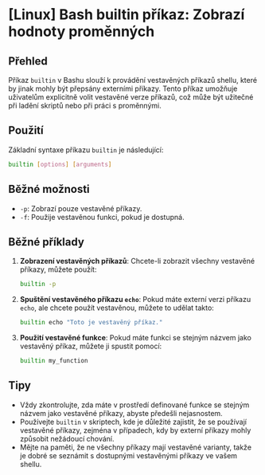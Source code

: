 # [Linux] Bash builtin příkaz: Zobrazí hodnoty proměnných

## Přehled
Příkaz `builtin` v Bashu slouží k provádění vestavěných příkazů shellu, které by jinak mohly být přepsány externími příkazy. Tento příkaz umožňuje uživatelům explicitně volit vestavěné verze příkazů, což může být užitečné při ladění skriptů nebo při práci s proměnnými.

## Použití
Základní syntaxe příkazu `builtin` je následující:

```bash
builtin [options] [arguments]
```

## Běžné možnosti
- `-p`: Zobrazí pouze vestavěné příkazy.
- `-f`: Použije vestavěnou funkci, pokud je dostupná.

## Běžné příklady
1. **Zobrazení vestavěných příkazů**:
   Chcete-li zobrazit všechny vestavěné příkazy, můžete použít:
   ```bash
   builtin -p
   ```

2. **Spuštění vestavěného příkazu `echo`**:
   Pokud máte externí verzi příkazu `echo`, ale chcete použít vestavěnou, můžete to udělat takto:
   ```bash
   builtin echo "Toto je vestavěný příkaz."
   ```

3. **Použití vestavěné funkce**:
   Pokud máte funkci se stejným názvem jako vestavěný příkaz, můžete ji spustit pomocí:
   ```bash
   builtin my_function
   ```

## Tipy
- Vždy zkontrolujte, zda máte v prostředí definované funkce se stejným názvem jako vestavěné příkazy, abyste předešli nejasnostem.
- Používejte `builtin` v skriptech, kde je důležité zajistit, že se používají vestavěné příkazy, zejména v případech, kdy by externí příkazy mohly způsobit nežádoucí chování.
- Mějte na paměti, že ne všechny příkazy mají vestavěné varianty, takže je dobré se seznámit s dostupnými vestavěnými příkazy ve vašem shellu.